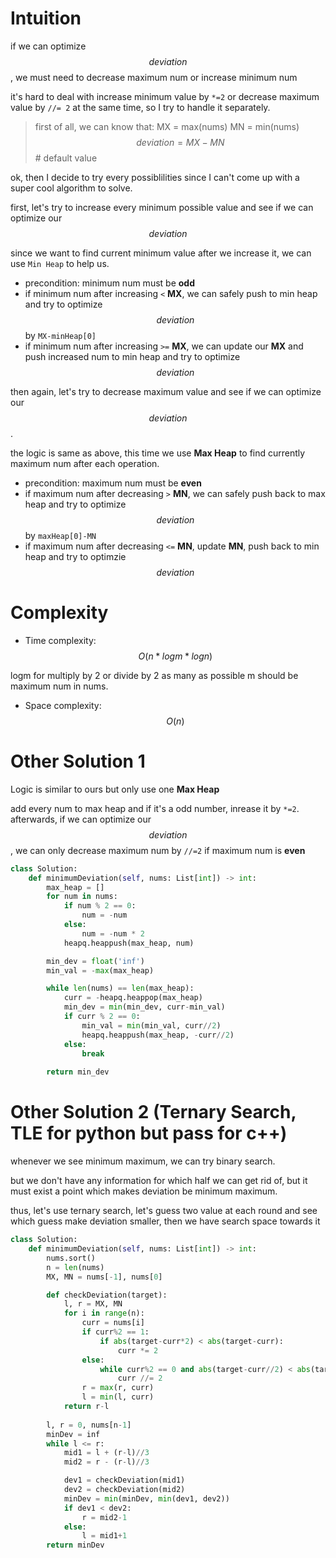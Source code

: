 # Intuition

if we can optimize $$deviation$$, we must need to decrease maximum num or increase minimum num

it's hard to deal with increase minimum value by `*=2` or  decrease maximum value by `//= 2` at the same time, so I try to handle it separately.

> first of all, we can know that:
> MX = max(nums)
> MN = min(nums)
> $$deviation = MX-MN$$ # default value

ok, then I decide to try every possiblilities since I can't come up with a super cool algorithm to solve.

first, let's try to increase every minimum possible value and see if we can optimize our $$deviation$$

since we want to find current minimum value after we increase it, we can use `Min Heap` to help us.

- precondition: minimum num must be **odd**
- if minimum num after increasing `<` **MX**, we can safely push to min heap and try to optimize $$deviation$$ by `MX-minHeap[0]`
- if minimum num after increasing `>=` **MX**, we can update our **MX** and push increased num to min heap and try to optimize $$deviation$$

then again, let's try to decrease maximum value and see if we can optimize our $$deviation$$.

the logic is same as above, this time we use **Max Heap** to find currently maximum num after each operation.

- precondition: maximum num must be **even**
- if maximum num after decreasing `>` **MN**, we can safely push back to max heap and try to optimize $$deviation$$ by `maxHeap[0]-MN`
- if maximum num after decreasing `<=` **MN**, update **MN**, push back to min heap and try to optimzie $$deviation$$

# Complexity
- Time complexity:
$$O(n * logm * logn)$$

logm for multiply by 2 or divide by 2 as many as possible
m should be maximum num in nums.

- Space complexity:
$$O(n)$$

# Other Solution 1

Logic is similar to ours but only use one **Max Heap**

add every num to max heap and if it's a odd number, inrease it by `*=2`.
afterwards, if we can optimize our $$deviation$$, we can only decrease maximum num by `//=2` if maximum num is **even**

```py
class Solution:
    def minimumDeviation(self, nums: List[int]) -> int:
        max_heap = []
        for num in nums:
            if num % 2 == 0:
                num = -num
            else:
                num = -num * 2
            heapq.heappush(max_heap, num)

        min_dev = float('inf')
        min_val = -max(max_heap)

        while len(nums) == len(max_heap):
            curr = -heapq.heappop(max_heap)
            min_dev = min(min_dev, curr-min_val)
            if curr % 2 == 0:
                min_val = min(min_val, curr//2)
                heapq.heappush(max_heap, -curr//2)
            else:
                break
        
        return min_dev
```

# Other Solution 2 (Ternary Search, TLE for python but pass for c++)

whenever we see minimum maximum, we can try binary search.

but we don't have any information for which half we can get rid of, but it must exist a point which makes deviation be minimum maximum.

thus, let's use ternary search, let's guess two value at each round and see which guess make deviation smaller, then we have search space towards it

```py
class Solution:
    def minimumDeviation(self, nums: List[int]) -> int:
        nums.sort()
        n = len(nums)
        MX, MN = nums[-1], nums[0]

        def checkDeviation(target):
            l, r = MX, MN
            for i in range(n):
                curr = nums[i]
                if curr%2 == 1:
                    if abs(target-curr*2) < abs(target-curr):
                        curr *= 2
                else:
                    while curr%2 == 0 and abs(target-curr//2) < abs(target-curr):
                        curr //= 2
                r = max(r, curr)
                l = min(l, curr)
            return r-l
        
        l, r = 0, nums[n-1]
        minDev = inf
        while l <= r:
            mid1 = l + (r-l)//3
            mid2 = r - (r-l)//3

            dev1 = checkDeviation(mid1)
            dev2 = checkDeviation(mid2)
            minDev = min(minDev, min(dev1, dev2))
            if dev1 < dev2:
                r = mid2-1
            else:
                l = mid1+1
        return minDev 
```